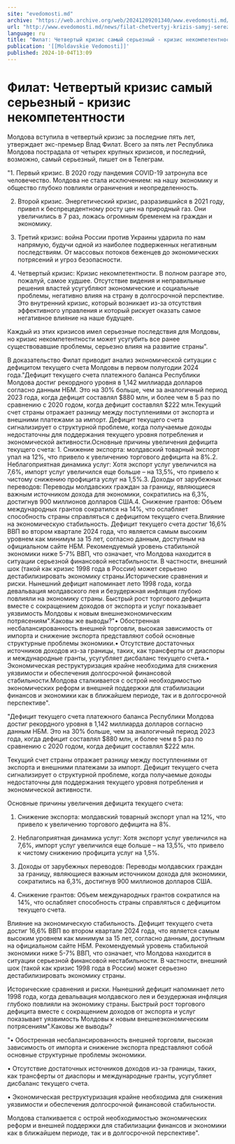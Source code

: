 ```yaml
---
site: "evedomosti.md"
archive: "https://web.archive.org/web/20241209201340/www.evedomosti.md/news/filat-chetvertyj-krizis-samyj-sereznyj-krizis-nekompetentnos"
url: "http://www.evedomosti.md/news/filat-chetvertyj-krizis-samyj-sereznyj-krizis-nekompetentnos"
language: ru
title: "Филат: Четвертый кризис самый серьезный - кризис некомпетентности"
publication: '[[Moldavskie Vedomosti]]'
published: 2024-10-04T13:09
---
```


# Филат: Четвертый кризис самый серьезный - кризис некомпетентности

Молдова вступила в четвертый кризис за последние пять лет, утверждает экс-премьер Влад Филат. Всего за пять лет Республика Молдова пострадала от четырех крупных кризисов, и последний, возможно, самый серьезный, пишет он в Телеграм.

"1. Первый кризис. В 2020 году пандемия COVID-19 затронула все человечество. Молдова не стала исключением: на нашу экономику и общество глубоко повлияли ограничения и неопределенность.

2. Второй кризис. Энергетический кризис, разразившийся в 2021 году, привел к беспрецедентному росту цен на природный газ. Они увеличились в 7 раз, ложась огромным бременем на граждан и экономику.

3. Третий кризис: война России против Украины ударила по нам напрямую, будучи одной из наиболее подверженных негативным последствиям. От массовых потоков беженцев до экономических потрясений и угроз безопасности.

4. Четвертый кризис: Кризис некомпетентности. В полном разгаре это, пожалуй, самое худшее. Отсутствие видения и неправильные решения властей усугубляют экономические и социальные проблемы, негативно влияя на страну в долгосрочной перспективе. Это внутренний кризис, который возникает из-за отсутствия эффективного управления и который рискует оказать самое негативное влияние на наше будущее.

Каждый из этих кризисов имел серьезные последствия для Молдовы, но кризис некомпетентности может усугубить все ранее существовавшие проблемы, серьезно влияя на развитие страны".

В доказательство Филат приводит анализ экономической ситуации с дефицитом текущего счета Молдовы в первом полугодии 2024 года."Дефицит текущего счета платежного баланса Республики Молдова достиг рекордного уровня в 1,142 миллиарда долларов согласно данным НБМ. Это на 30% больше, чем за аналогичный период 2023 года, когда дефицит составлял $880 млн, и более чем в 5 раз по сравнению с 2020 годом, когда дефицит составлял $222 млн.Текущий счет страны отражает разницу между поступлениями от экспорта и внешними платежами за импорт. Дефицит текущего счета сигнализирует о структурной проблеме, когда получаемые доходы недостаточны для поддержания текущего уровня потребления и экономической активности.Основные причины увеличения дефицита текущего счета: 1. Снижение экспорта: молдавский товарный экспорт упал на 12%, что привело к увеличению торгового дефицита на 8%.2. Неблагоприятная динамика услуг: Хотя экспорт услуг увеличился на 7,6%, импорт услуг увеличился еще больше – на 13,5%, что привело к чистому снижению профицита услуг на 1,5%.3. Доходы от зарубежных переводов: Переводы молдавских граждан за границу, являющиеся важным источником дохода для экономики, сократились на 6,3%, достигнув 900 миллионов долларов США.4. Снижение грантов: Объем международных грантов сократился на 14%, что ослабляет способность страны справляться с дефицитом текущего счета.Влияние на экономическую стабильность. Дефицит текущего счета достиг 16,6% ВВП во втором квартале 2024 года, что является самым высоким уровнем как минимум за 15 лет, согласно данным, доступным на официальном сайте НБМ. Рекомендуемый уровень стабильной экономики ниже 5-7% ВВП, что означает, что Молдова находится в ситуации серьезной финансовой нестабильности. В частности, внешний шок (такой как кризис 1998 года в России) может серьезно дестабилизировать экономику страны.Исторические сравнения и риски. Нынешний дефицит напоминает лето 1998 года, когда девальвация молдавского лея и безудержная инфляция глубоко повлияли на экономику страны. Быстрый рост торгового дефицита вместе с сокращением доходов от экспорта и услуг показывает уязвимость Молдовы к новым внешнеэкономическим потрясениям".Каковы же выводы?"• Обостренная несбалансированность внешней торговли, высокая зависимость от импорта и снижение экспорта представляют собой основные структурные проблемы экономики.• Отсутствие достаточных источников доходов из-за границы, таких, как трансферты от диаспоры и международные гранты, усугубляет дисбаланс текущего счета.• Экономическая реструктуризация крайне необходима для снижения уязвимости и обеспечения долгосрочной финансовой стабильности.Молдова сталкивается с острой необходимостью экономических реформ и внешней поддержки для стабилизации финансов и экономики как в ближайшем периоде, так и в долгосрочной перспективе".

"Дефицит текущего счета платежного баланса Республики Молдова достиг рекордного уровня в 1,142 миллиарда долларов согласно данным НБМ. Это на 30% больше, чем за аналогичный период 2023 года, когда дефицит составлял $880 млн, и более чем в 5 раз по сравнению с 2020 годом, когда дефицит составлял $222 млн.

Текущий счет страны отражает разницу между поступлениями от экспорта и внешними платежами за импорт. Дефицит текущего счета сигнализирует о структурной проблеме, когда получаемые доходы недостаточны для поддержания текущего уровня потребления и экономической активности.

Основные причины увеличения дефицита текущего счета:

1. Снижение экспорта: молдавский товарный экспорт упал на 12%, что привело к увеличению торгового дефицита на 8%.

2. Неблагоприятная динамика услуг: Хотя экспорт услуг увеличился на 7,6%, импорт услуг увеличился еще больше – на 13,5%, что привело к чистому снижению профицита услуг на 1,5%.

3. Доходы от зарубежных переводов: Переводы молдавских граждан за границу, являющиеся важным источником дохода для экономики, сократились на 6,3%, достигнув 900 миллионов долларов США.

4. Снижение грантов: Объем международных грантов сократился на 14%, что ослабляет способность страны справляться с дефицитом текущего счета.

Влияние на экономическую стабильность. Дефицит текущего счета достиг 16,6% ВВП во втором квартале 2024 года, что является самым высоким уровнем как минимум за 15 лет, согласно данным, доступным на официальном сайте НБМ. Рекомендуемый уровень стабильной экономики ниже 5-7% ВВП, что означает, что Молдова находится в ситуации серьезной финансовой нестабильности. В частности, внешний шок (такой как кризис 1998 года в России) может серьезно дестабилизировать экономику страны.

Исторические сравнения и риски. Нынешний дефицит напоминает лето 1998 года, когда девальвация молдавского лея и безудержная инфляция глубоко повлияли на экономику страны. Быстрый рост торгового дефицита вместе с сокращением доходов от экспорта и услуг показывает уязвимость Молдовы к новым внешнеэкономическим потрясениям".Каковы же выводы?

"• Обостренная несбалансированность внешней торговли, высокая зависимость от импорта и снижение экспорта представляют собой основные структурные проблемы экономики.

• Отсутствие достаточных источников доходов из-за границы, таких, как трансферты от диаспоры и международные гранты, усугубляет дисбаланс текущего счета.

• Экономическая реструктуризация крайне необходима для снижения уязвимости и обеспечения долгосрочной финансовой стабильности.

Молдова сталкивается с острой необходимостью экономических реформ и внешней поддержки для стабилизации финансов и экономики как в ближайшем периоде, так и в долгосрочной перспективе".